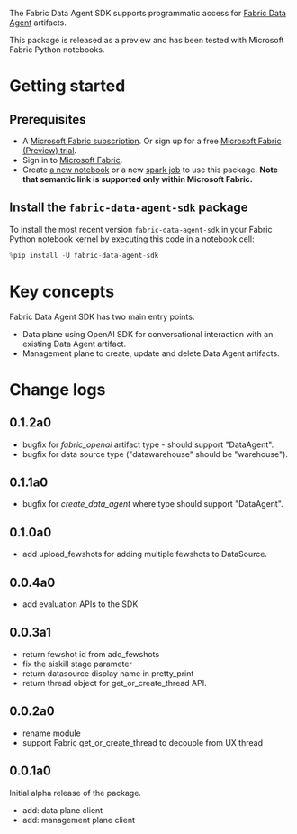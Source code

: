 The Fabric Data Agent SDK supports programmatic access for [Fabric Data Agent](https://learn.microsoft.com/en-us/fabric/data-science/concept-ai-skill) artifacts.

This package is released as a preview and has been tested with Microsoft Fabric Python notebooks.

# Getting started

## Prerequisites

* A [Microsoft Fabric subscription](https://learn.microsoft.com/en-us/fabric/enterprise/licenses). Or sign up for a free [Microsoft Fabric (Preview) trial](https://learn.microsoft.com/en-us/fabric/get-started/fabric-trial).
* Sign in to [Microsoft Fabric](https://fabric.microsoft.com/).
* Create [a new notebook](https://learn.microsoft.com/en-us/fabric/data-engineering/how-to-use-notebook#create-notebooks) or a new [spark job](https://learn.microsoft.com/en-us/fabric/data-engineering/create-spark-job-definition) to use this package. **Note that semantic link is supported only within Microsoft Fabric.**

## Install the `fabric-data-agent-sdk` package

To install the most recent version `fabric-data-agent-sdk` in your Fabric Python notebook kernel by executing this code in a notebook cell:

  ```python
  %pip install -U fabric-data-agent-sdk
  ```

# Key concepts

Fabric Data Agent SDK has two main entry points:

* Data plane using OpenAI SDK for conversational interaction with an existing Data Agent artifact.
* Management plane to create, update and delete Data Agent artifacts.

# Change logs

## 0.1.2a0

* bugfix for *fabric_openai* artifact type - should support "DataAgent".
* bugfix for data source type ("datawarehouse" should be "warehouse").

## 0.1.1a0

* bugfix for *create_data_agent* where type should support "DataAgent".

## 0.1.0a0

* add upload_fewshots for adding multiple fewshots to DataSource.

## 0.0.4a0

* add evaluation APIs to the SDK

## 0.0.3a1

* return fewshot id from add_fewshots
* fix the aiskill stage parameter
* return datasource display name in pretty_print
* return thread object for get_or_create_thread API.

## 0.0.2a0

* rename module
* support Fabric get_or_create_thread to decouple from UX thread

## 0.0.1a0

Initial alpha release of the package.

* add: data plane client
* add: management plane client
